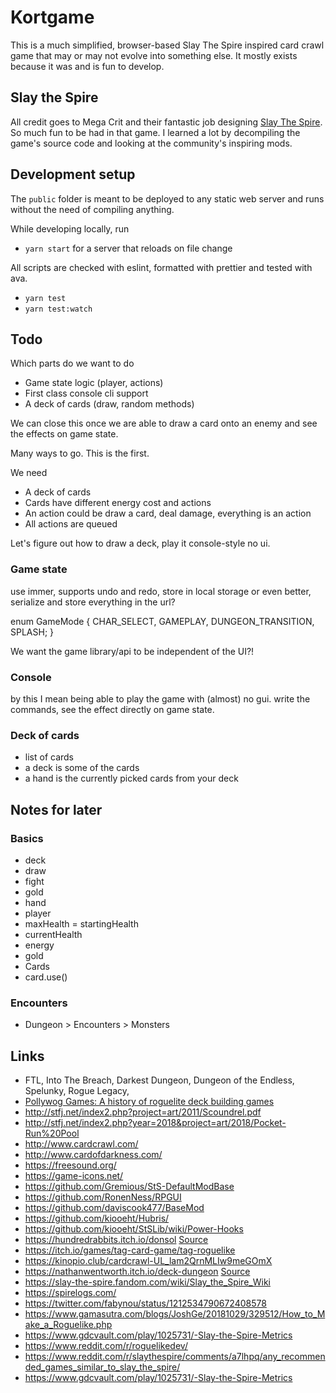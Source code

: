 # Kortgame

This is a much simplified, browser-based Slay The Spire inspired card crawl game that may or may not evolve into something else. It mostly exists because it was and is fun to develop.

## Slay the Spire

All credit goes to Mega Crit and their fantastic job designing [Slay The Spire](https://www.megacrit.com/). So much fun to be had in that game. I learned a lot by decompiling the game's source code and looking at the community's inspiring mods.

## Development setup

The `public` folder is meant to be deployed to any static web server and runs without the need of compiling anything.

While developing locally, run 

- `yarn start` for a server that reloads on file change

All scripts are checked with eslint, formatted with prettier and tested with ava.

- `yarn test`
- `yarn test:watch`

## Todo

Which parts do we want to do

- Game state logic (player, actions)
- First class console cli support
- A deck of cards (draw, random methods)

We can close this once we are able to draw a card onto an enemy and see the effects on game state.

Many ways to go. This is the first.

We need

- A deck of cards
- Cards have different energy cost and actions
- An action could be draw a card, deal damage, everything is an action
- All actions are queued

Let's figure out how to draw a deck, play it console-style no ui.

### Game state

use immer, supports undo and redo, store in local storage or even better, serialize and store everything in the url?

enum GameMode {
 	CHAR_SELECT, GAMEPLAY, DUNGEON_TRANSITION, SPLASH;
}

We want the game library/api to be independent of the UI?!

### Console

by this I mean being able to play the game with (almost) no gui. write the commands, see the effect directly on game state.

### Deck of cards

- list of cards
- a deck is some of the cards
- a hand is the currently picked cards from your deck

## Notes for later

### Basics

- deck
- draw
- fight
- gold
- hand
- player
- maxHealth = startingHealth
- currentHealth
- energy
- gold
- Cards
- card.use()

### Encounters

- Dungeon > Encounters > Monsters

## Links

- FTL, Into The Breach, Darkest Dungeon, Dungeon of the Endless, Spelunky, Rogue Legacy,
- [Pollywog Games: A history of roguelite deck building games](https://pollywog.games/rgdb/)
- http://stfj.net/index2.php?project=art/2011/Scoundrel.pdf
- http://stfj.net/index2.php?year=2018&project=art/2018/Pocket-Run%20Pool
- http://www.cardcrawl.com/
- http://www.cardofdarkness.com/
- https://freesound.org/
- https://game-icons.net/
- https://github.com/Gremious/StS-DefaultModBase
- https://github.com/RonenNess/RPGUI
-	https://github.com/daviscook477/BaseMod
- https://github.com/kiooeht/Hubris/
- https://github.com/kiooeht/StSLib/wiki/Power-Hooks
- https://hundredrabbits.itch.io/donsol [Source](https://github.com/hundredrabbits/Donsol/tree/master/desktop/sources/scripts)
- https://itch.io/games/tag-card-game/tag-roguelike
- https://kinopio.club/cardcrawl-UL_lam2QrnMLIw9meGOmX
- https://nathanwentworth.itch.io/deck-dungeon [Source](https://github.com/nathanwentworth/deck-dungeon/)
- https://slay-the-spire.fandom.com/wiki/Slay_the_Spire_Wiki
- https://spirelogs.com/
- https://twitter.com/fabynou/status/1212534790672408578
- https://www.gamasutra.com/blogs/JoshGe/20181029/329512/How_to_Make_a_Roguelike.php
- https://www.gdcvault.com/play/1025731/-Slay-the-Spire-Metrics
- https://www.reddit.com/r/roguelikedev/
- https://www.reddit.com/r/slaythespire/comments/a7lhpq/any_recommended_games_similar_to_slay_the_spire/
- https://www.gdcvault.com/play/1025731/-Slay-the-Spire-Metrics

